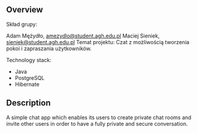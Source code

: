 ## Overview
Skład grupy:

Adam Mężydło, amezydlo@student.agh.edu.pl
Maciej Sieniek, sieniek@student.agh.edu.pl
Temat projektu: Czat z możliwością tworzenia pokoi i zapraszania użytkowników.

Technology stack:

- Java
- PostgreSQL
- Hibernate





## Description
A simple chat app which enables its users to create private chat rooms and invite other users in order to have a fully private and secure conversation.

